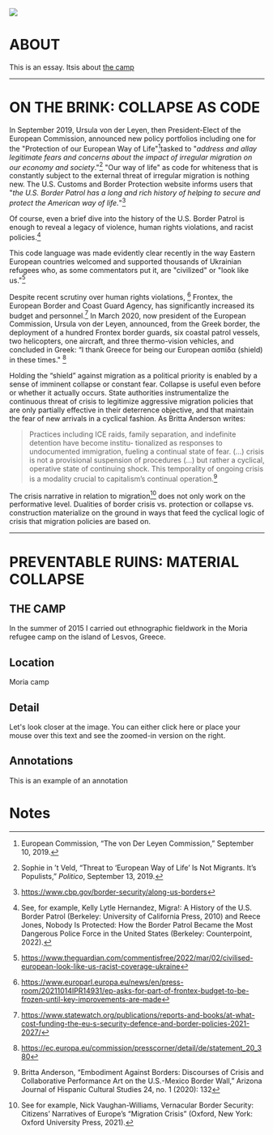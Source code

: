 <a href="https://juncture-digital.org"><img src="https://juncture-digital.org/images/ve-button.png"></a>

<param ve-config 
       title="FAILURE INFRASTRUCTURES: 
CALCULATED COLLAPSE AND THE GLOBAL BORDER REGIME"
             banner="img/tonermap.png" 
       layout="vertical">
         
<!-- Entities discussed throughout the essay are typically defined before the essay text and
     are thus available in all text.  Entity identifiers (QIDs) can be found in either
     Wikipedia or Wikidata (https://www.wikidata.org)> -->
<param ve-entity eid="Q60772"> <!-- Ursula von der Leyen -->
<param ve-entity eid="Q21786841"> <!-- Frontex -->

<param ve-entity eid="Q30752848"> <!-- Moria refugee camp -->



<style>
@import url('https://fonts.googleapis.com/css2?family=Carrois+Gothic&display=swap');
</style>





# **ABOUT**

This is an essay. Itsis about [the camp](#the-camp)

<param ve-image label="Satellite image" url=/img/sat2.png>

------



# **ON THE BRINK: COLLAPSE AS CODE**

In September 2019, Ursula von der Leyen, then President-Elect of the European Commission, announced new policy portfolios including one for the "Protection of our European Way of Life"[^1]tasked to "*address and allay legitimate fears and concerns about the impact of irregular migration on our economy and society*."[^2]
"Our way of life" as code for whiteness that is constantly subject to the external threat of irregular migration is nothing new. The U.S. Customs and Border Protection website informs users that "*the U.S. Border Patrol has a long and rich history of helping to secure and protect the American way of life.*"[^3]

<param ve-video id="nf2rTb49H1c">

Of course, even a brief dive into the history of the U.S. Border Patrol is enough to reveal a legacy of violence, human rights violations, and racist policies.[^4] 

This code language was made evidently clear recently in the way Eastern European countries welcomed and supported thousands of Ukrainian refugees who, as some commentators put it, are "civilized" or "look like us."[^5] 

<param ve-video id="2z9UyPurVok">



Despite recent scrutiny over human rights violations, [^6] Frontex, the European Border and Coast Guard Agency, has significantly increased its budget and personnel.[^7] In March 2020, now president of the European Commission, Ursula von der Leyen, announced, from the Greek border, the deployment of a hundred Frontex border guards, six coastal patrol vessels, two helicopters, one aircraft, and three thermo-vision vehicles, and concluded in Greek: “I thank Greece for being our European ασπίδα (shield) in these times." [^8] 

<param ve-video 
id="G4qh6X16eys?t=76"
start=yes>

Holding the “shield” against migration as a political priority  is enabled by a sense of imminent collapse or constant fear. Collapse is useful even before or whether it actually occurs. State authorities instrumentalize the continuous threat of crisis to legitimize aggressive migration policies that are only partially effective in their deterrence objective, and that maintain the fear of new arrivals in a cyclical fashion. As Britta Anderson writes:

> Practices including ICE raids, family separation, and indefinite detention have become institu-
> tionalized as responses to undocumented immigration, fueling a continual state of fear. (…) crisis is not a provisional suspension of procedures (…) but rather a cyclical, operative state of continuing shock. This temporality of ongoing crisis is a modality crucial to capitalism’s continual operation.[^9] 
>

The crisis narrative in relation to migration[^10] does not only work on the performative level. Dualities of border crisis vs. protection or collapse vs. construction materialize on the ground in ways that feed the cyclical logic of crisis that migration policies are based on. 


------



# **PREVENTABLE RUINS: MATERIAL COLLAPSE**



## THE CAMP

In the summer of 2015 I carried out ethnographic fieldwork in the Moria refugee camp on the island of Lesvos, Greece. 

<param ve-image 
label="Moria, 2015"
url=/img/Moria_2015.jpg>





## Location

Moria camp
<param ve-map 
center="Q30752848"
zoom="18">











## Detail
Let's look closer at the image.
You can either <span data-click-image-zoomto="483,264,165,192">click here</span> or place your mouse <span data-mouseover-image-zoomto="483,264,165,192">over this text</span> and see the zoomed-in version on the right.
<param ve-image fit="cover" url="https://risdmuseum.org/sites/default/files/museumplus/205426.jpg">



## Annotations
This is an example of an annotation
<param ve-image title="Roasted Coffee Beans" url="https://upload.wikimedia.org/wikipedia/commons/c/c5/Roasted_coffee_beans.jpg">


<param ve-image label="Paris Street; Rainy Day" license="public domain" manifest="https://dimaterialist.github.io/test2/manifests/paris.json">

<param ve-image label="Paris" license="public domain" manifest="https://dimaterialist.github.io/test2/manifests/newparis.json"> 


# Notes

[^1]: European Commission, “The von Der Leyen Commission,” September 10, 2019.

[^2]: Sophie in ’t Veld, “Threat to ‘European Way of Life’ Is Not Migrants. It’s Populists,” *Politico*, September 13, 2019.
[^3]: https://www.cbp.gov/border-security/along-us-borders 
[^4]: See, for example, Kelly Lytle Hernandez, Migra!: A History of the U.S. Border Patrol (Berkeley: University of California Press, 2010) and Reece Jones, Nobody Is Protected: How the Border Patrol Became the Most Dangerous Police Force in the United States (Berkeley: Counterpoint, 2022).
[^5]:  https://www.theguardian.com/commentisfree/2022/mar/02/civilised-european-look-like-us-racist-coverage-ukraine 
[^6]: https://www.europarl.europa.eu/news/en/press-room/20211014IPR14931/ep-asks-for-part-of-frontex-budget-to-be-frozen-until-key-improvements-are-made 
[^7]: https://www.statewatch.org/publications/reports-and-books/at-what-cost-funding-the-eu-s-security-defence-and-border-policies-2021-2027/ 
[^8]: https://ec.europa.eu/commission/presscorner/detail/de/statement_20_380 
[^9]: Britta Anderson, “Embodiment Against Borders: Discourses of Crisis and Collaborative Performance Art on the U.S.-Mexico Border Wall,” Arizona Journal of Hispanic Cultural Studies 24, no. 1 (2020): 132
[^10]: See for example, Nick Vaughan-Williams, Vernacular Border Security: Citizens’ Narratives of Europe’s “Migration Crisis” (Oxford, New York: Oxford University Press, 2021).